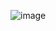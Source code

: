 ![image](https://github.com/codingTest-study-group/coding-study/assets/112863029/e80a89b5-6606-4b82-8a69-8f95703dbbe0)

